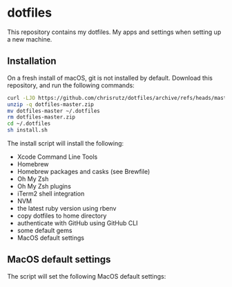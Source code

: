 # dotfiles

This repository contains my dotfiles. My apps and settings when setting up a new machine.

## Installation

On a fresh install of macOS, git is not installed by default.
Download this repository, and run the following commands:

```bash
curl -LJO https://github.com/chrisrutz/dotfiles/archive/refs/heads/master.zip
unzip -q dotfiles-master.zip
mv dotfiles-master ~/.dotfiles
rm dotfiles-master.zip
cd ~/.dotfiles
sh install.sh
```

The install script will install the following:
- Xcode Command Line Tools
- Homebrew
- Homebrew packages and casks (see Brewfile)
- Oh My Zsh
- Oh My Zsh plugins
- iTerm2 shell integration
- NVM
- the latest ruby version using rbenv
- copy dotfiles to home directory
- authenticate with GitHub using GitHub CLI
- some default gems
- MacOS default settings

## MacOS default settings

The script will set the following MacOS default settings:


